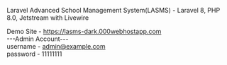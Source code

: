 Laravel Advanced School Management System(LASMS) - Laravel 8, PHP 8.0, Jetstream with Livewire<br />

Demo Site - https://lasms-dark.000webhostapp.com<br />
---Admin Account---<br />
username - admin@example.com<br />
password - 11111111<br />
